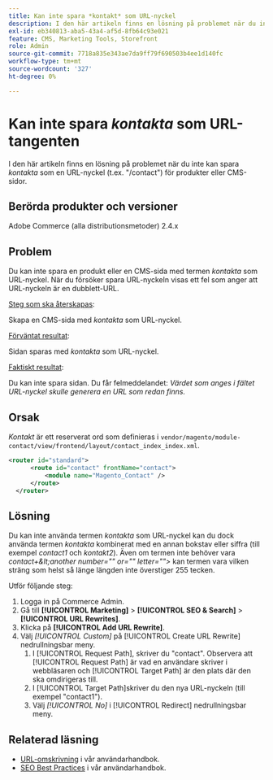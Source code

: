 ```yaml
---
title: Kan inte spara *kontakt* som URL-nyckel
description: I den här artikeln finns en lösning på problemet när du inte kan spara *contact* som en URL-nyckel (t.ex. "/contact") för produkter eller CMS-sidor. När du försöker spara URL-nyckeln visas ett fel som anger att URL-nyckeln är en dubblett-URL.
exl-id: eb340813-aba5-43a4-af5d-8fb64c93e021
feature: CMS, Marketing Tools, Storefront
role: Admin
source-git-commit: 7718a835e343ae7da9ff79f690503b4ee1d140fc
workflow-type: tm+mt
source-wordcount: '327'
ht-degree: 0%

---
```


# Kan inte spara *kontakta* som URL-tangenten

I den här artikeln finns en lösning på problemet när du inte kan spara *kontakta* som en URL-nyckel (t.ex. &quot;/contact&quot;) för produkter eller CMS-sidor.

## Berörda produkter och versioner

Adobe Commerce (alla distributionsmetoder) 2.4.x

## Problem

Du kan inte spara en produkt eller en CMS-sida med termen *kontakta* som URL-nyckel. När du försöker spara URL-nyckeln visas ett fel som anger att URL-nyckeln är en dubblett-URL.

<u>Steg som ska återskapas</u>:

Skapa en CMS-sida med *kontakta* som URL-nyckel.

<u>Förväntat resultat</u>:

Sidan sparas med *kontakta* som URL-nyckel.

<u>Faktiskt resultat</u>:

Du kan inte spara sidan. Du får felmeddelandet: *Värdet som anges i fältet URL-nyckel skulle generera en URL som redan finns.*

## Orsak

*Kontakt* är ett reserverat ord som definieras i `vendor/magento/module-contact/view/frontend/layout/contact_index_index.xml`.

```xml
<router id="standard">
      <route id="contact" frontName="contact">
          <module name="Magento_Contact" />
      </route>
  </router>
```

## Lösning

Du kan inte använda termen *kontakta* som URL-nyckel kan du dock använda termen *kontakta* kombinerat med en annan bokstav eller siffra (till exempel *contact1* och *kontakt2*). Även om termen inte behöver vara *contact+\&lt;another number=&quot;&quot; or=&quot;&quot; letter=&quot;&quot;>* kan termen vara vilken sträng som helst så länge längden inte överstiger 255 tecken.

Utför följande steg:

1. Logga in på Commerce Admin.
1. Gå till **[!UICONTROL Marketing]** > **[!UICONTROL SEO & Search]** > **[!UICONTROL URL Rewrites]**.
1. Klicka på **[!UICONTROL Add URL Rewrite]**.
1. Välj *[!UICONTROL Custom]* på [!UICONTROL Create URL Rewrite] nedrullningsbar meny.
   1. I [!UICONTROL Request Path], skriver du &quot;contact&quot;. Observera att [!UICONTROL Request Path] är vad en användare skriver i webbläsaren och [!UICONTROL Target Path] är den plats där den ska omdirigeras till.
   1. I [!UICONTROL Target Path]skriver du den nya URL-nyckeln (till exempel &quot;contact1&quot;).
   1. Välj *[!UICONTROL No]* i [!UICONTROL Redirect] nedrullningsbar meny.

## Relaterad läsning

* [URL-omskrivning](https://docs.magento.com/user-guide/marketing/url-rewrite.html) i vår användarhandbok.
* [SEO Best Practices](https://docs.magento.com/user-guide/marketing/seo-best-practices.html) i vår användarhandbok.
